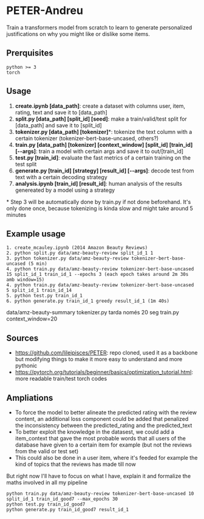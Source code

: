 # PETER-Andreu

Train a transformers model from scratch to learn to generate personalized justifications on why you might like or dislike some items.

## Prerquisites
```
python >= 3
torch
```

## Usage
1. **create.ipynb [data_path]**: create a dataset with columns user, item, rating, text and save it to [data_path]
2. **split.py [data_path] [split_id] [seed]**: make a train/valid/test split for [data_path] and save it to [split_id]
3. **tokenizer.py [data_path] [tokenizer]***: tokenize the text column with a certain tokenizer (tokenizer-bert-base-uncased, others?)
4. **train.py [data_path] [tokenizer] [context_window] [split_id] [train_id] [--args]**: train a model with certain args and save it to out/[train_id]
5. **test.py [train_id]**: evaluate the fast metrics of a certain training on the test split
6. **generate.py [train_id] [strategy] [result_id] [--args]**: decode test from text with a certain decoding strategy
7. **analysis.ipynb [train_id] [result_id]**: human analysis of the results genereated by a model using a strategy

\* Step 3 will be automatically done by train.py if not done beforehand. It's only done once, because tokenizing is kinda slow and might take around 5 minutes


## Example usage
```
1. create_mcauley.ipynb (2014 Amazon Beauty Reviews)
2. python split.py data/amz-beauty-review split_id_1 1
3. python tokenizer.py data/amz-beauty-review tokenizer-bert-base-uncased (5 min)
4. python train.py data/amz-beauty-review tokenizer-bert-base-uncased 15 split_id_1 train_id_1 --epochs 3 (each epoch takes around 2m 30s amb window=15)
4. python train.py data/amz-beauty-review tokenizer-bert-base-uncased 5 split_id_1 train_id_14
5. python test.py train_id_1
6. python generate.py train_id_1 greedy result_id_1 (1m 40s)
```

data/amz-beauty-summary
tokenizer.py tarda només 20 seg
train.py context_window=20


## Sources
- https://github.com/lileipisces/PETER: repo cloned, used it as a backbone but modifying things to make it more easy to understand and more pythonic
- https://pytorch.org/tutorials/beginner/basics/optimization_tutorial.html: more readable train/test torch codes


## Ampliations
- To force the model to better alineate the predicted rating with the review content, an additional loss component could be added that penalized the inconsistency between the predicted_rating and the predicted_text
- To better exploit the knowledge in the datasest, we could add a item_context that gave the most probable words that all users of the database have given to a certain item for example (but not the reviews from the valid or test set)
- This could also be done in a user item, where it's feeded for example the kind of topics that the reviews has made till now

But right now I'll have to focus on what I have, explain it and formalize the maths involved in all my pipeline


```
python train.py data/amz-beauty-review tokenizer-bert-base-uncased 10 split_id_1 train_id_good7 --max_epochs 30
python test.py train_id_good7
python generate.py train_id_good7 result_id_1
```